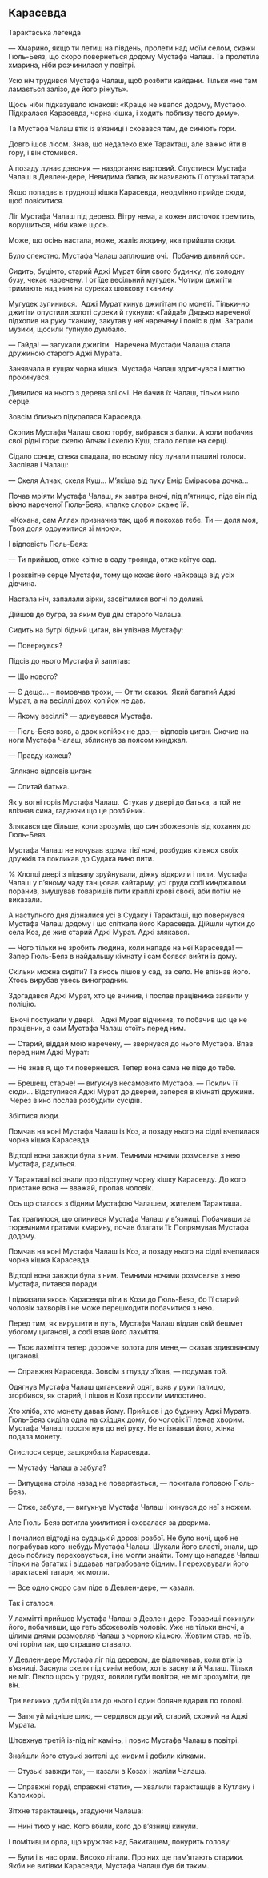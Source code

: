 ## Карасевда

Тарактаська легенда

— Хмарино, якщо ти летиш на південь, пролети над моїм селом, скажи Гюль-Беяз, що скоро повернеться додому Мустафа Чалаш.
Та пролетіла хмарина, ніби розчинилася у повітрі.

Усю ніч трудився Мустафа Чалаш, щоб розбити кайдани.
Тільки «не там ламається залізо, де його ріжуть».

Щось ніби підказувало юнакові: «Краще не квапся додому, Мустафо.
Підкралася Карасевда, чорна кішка, і ходить поблизу твого дому».

Та Мустафа Чалаш втік із в’язниці і сховався там, де синіють гори.

Довго ішов лісом.
Знав, що недалеко вже Таракташ, але важко йти в гору, і він стомився.

А позаду лунає дзвоник — наздоганяє вартовий.
Спустився Мустафа Чалаш в Девлен-дере, Невидима балка, як називають її отузькі татари.

Якщо попадає в труднощі кішка Карасевда, неодмінно прийде сюди, щоб повіситися.

Ліг Мустафа Чалаш під дерево.
Вітру нема, а кожен листочок тремтить, ворушиться, ніби каже щось.

Може, що осінь настала, може, жаліє людину, яка прийшла сюди.

Було спекотно.
Мустафа Чалаш заплющив очі.
 Побачив дивний сон.

Сидить, буцімто, старий Аджі Мурат біля свого будинку, п’є холодну бузу, чекає наречену.
І от їде весільний мугудек. Чотири джигіти тримають над ним на суреках шовкову тканину.

Мугудек зупинився.
 Аджі Мурат кинув джигітам по монеті.
Тільки-но джигіти опустили золоті суреки й гукнули: «Гайда!»
Дядько нареченої підхопив на руку тканину, закутав у неї наречену і поніс в дім.
Заграли музики, щосили гупнуло думбало.

— Гайда! — загукали джигіти.
 Наречена Мустафи Чалаша стала дружиною старого Аджі Мурата.

Занявчала в кущах чорна кішка.
Мустафа Чалаш здригнувся і миттю прокинувся.

Дивилися на нього з дерева злі очі.
Не бачив їх Чалаш, тільки нило серце.

Зовсім близько підкралася Карасевда.

Схопив Мустафа Чалаш свою торбу, вибрався з балки. А коли побачив свої рідні гори: скелю Алчак і скелю Куш, стало легше на серці.

Сідало сонце, спека спадала, по всьому лісу лунали пташині голоси.
Заспівав і Чалаш:

— Скеля Алчак, скеля Куш...
М’якіша від пуху Емір Емірасова дочка...

Почав мріяти Мустафа Чалаш, як завтра вночі, під п’ятницю, піде він під вікно нареченої Гюль-Беяз, «палке слово» скаже їй.

 «Кохана, сам Аллах призначив так, щоб я покохав тебе.
Ти — доля моя,
Твоя доля одружитися зі мною».

І відповість Гюль-Беяз:

— Ти прийшов, отже квітне в саду троянда, отже квітує сад.

І розквітне серце Мустафи, тому що кохає його найкраща від усіх дівчина.

Настала ніч, запалали зірки, засвітилися вогні по долині.

Дійшов до бугра, за яким був дім старого Чалаша.

Сидить на бугрі бідний циган, він упізнав Мустафу:

— Повернувся?

Підсів до нього Мустафа й запитав:

— Що нового?

— Є дещо... - помовчав трохи, — От ти скажи.
 Який багатий Аджі Мурат, а на весіллі двох копійок не дав.

— Якому весіллі? — здивувався Мустафа.

— Гюль-Беяз взяв, а двох копійок не дав,— відповів циган.
Скочив на ноги Мустафа Чалаш, зблиснув за поясом кинджал.

— Правду кажеш?

 Злякано відповів циган:

— Спитай батька.

Як у вогні горів Мустафа Чалаш.
 Стукав у двері до батька, а той не впізнав сина, гадаючи що це розбійник.

Злякався ще більше, коли зрозумів, що син збожеволів від кохання до Гюль-Беяз.

Мустафа Чалаш не ночував вдома тієї ночі, розбудив кількох своїх дружків та покликав до Судака вино пити.

% Хлопці двері з підвалу зруйнували, діжку відкрили і пили.
Мустафа Чалаш у п’яному чаду танцював хайтарму, усі груди собі кинджалом поранив, змушував товаришів пити краплі крові своєї, аби потім не виказали.

А наступного дня дізналися усі в Судаку і Таракташі, що повернувся Мустафа Чалаш додому і що спіткала його Карасевда.
Дійшли чутки до села Коз, де жив старий Аджі Мурат.
Аджі злякався.

— Чого тільки не зробить людина, коли нападе на неї Карасевда! — Запер Гюль-Беяз в найдальшу кімнату і сам боявся вийти із дому.

Скільки можна сидіти?
Та якось пішов у сад, за село.
Не впізнав його.
Хтось вирубав увесь виноградник.

Здогадався Аджі Мурат, хто це вчинив, і послав працівника заявити у поліцію.

 Вночі постукали у двері.
 
Аджі Мурат відчинив, то побачив що це не працівник, а сам Мустафа Чалаш стоїть перед ним.

— Старий, віддай мою наречену, — звернувся до нього Мустафа.
Впав перед ним Аджі Мурат:

— Не знав я, що ти повернешся.
Тепер вона сама не піде до тебе.

— Брешеш, старче! — вигукнув несамовито Мустафа. — Поклич її сюди... Відступився Аджі Мурат до дверей, заперся в кімнаті дружини.
 Через вікно послав розбудити сусідів.

Збіглися люди.

Помчав на коні Мустафа Чалаш із Коз, а позаду нього на сідлі вчепилася чорна кішка Карасевда.

Відтоді вона завжди була з ним.
Темними ночами розмовляв з нею Мустафа, радиться.





У Таракташі всі знали про підступну чорну кішку Карасевду.
До кого пристане вона — вважай, пропав чоловік.

Ось що сталося з бідним Мустафою Чалашем, жителем Таракташа.


Так трапилося, що опинився Мустафа Чалаш у в’язниці.
Побачивши за тюремними ґратами хмарину, почав благати її:
Попрямував Мустафа додому.

Помчав на коні Мустафа Чалаш із Коз, а позаду нього на сідлі вчепилася чорна кішка Карасевда.

Відтоді вона завжди була з ним.
Темними ночами розмовляв з нею Мустафа, питався поради.

І підказала якось Карасевда піти в Кози до Гюль-Беяз, бо її старий чоловік захворів і не може перешкодити побачитися з нею.

Перед тим, як вирушити в путь, Мустафа Чалаш віддав свій бешмет убогому циганові, а собі взяв його лахміття.

— Твоє лахміття тепер дорожче золота для мене,— сказав здивованому циганові.

— Справжня Карасевда.
Зовсім з глузду з’їхав, — подумав той.

Одягнув Мустафа Чалаш циганський одяг, взяв у руки палицю, згорбився, як старий, і пішов в Кози просити милостиню.

Хто хліба, хто монету давав йому.
Прийшов і до будинку Аджі Мурата.
Гюль-Беяз сиділа одна на східцях дому, бо чоловік її лежав хворим.
Мустафа Чалаш простягнув до неї руку.
Не впізнавши його, жінка подала монету.

Стислося серце, зашкрябала Карасевда.

— Мустафу Чалаш а забула?

— Випущена стріла назад не повертається, — похитала головою Гюль-Беяз.

— Отже, забула, — вигукнув Мустафа Чалаш і кинувся до неї з ножем.

Але Гюль-Беяз встигла ухилитися і сховалася за дверима.

І почалися відтоді на судацькій дорозі розбої.
Не було ночі, щоб не пограбував кого-небудь Мустафа Чалаш.
Шукали його власті, знали, що десь поблизу переховується, і не могли знайти.
Тому що нападав Чалаш тільки на багатих і віддавав награбоване бідним.
І переховували його тарактаські татари, як могли.

— Все одно скоро сам піде в Девлен-дере, — казали.

Так і сталося.

У лахмітті прийшов Мустафа Чалаш в Девлен-дере.
Товариші покинули його, побачивши, що геть збожеволів чоловік.
Уже не тільки вночі, а цілими днями розмовляв Чалаш з чорною кішкою.
Жовтим став, не їв, очі горіли так, що страшно ставало.

У Девлен-дере Мустафа ліг під деревом, де відпочивав, коли втік із в’язниці.
Заснула скеля під синім небом, хотів заснути й Чалаш.
Тільки не міг.
Пекло щось у грудях, ловили губи повітря, не міг зрозуміти, де він.

Три великих дуби підійшли до нього і один боляче вдарив по голові.

— Затягуй міцніше шию, — сердився другий, старий, схожий на Аджі Мурата.

Штовхнув третій із-під ніг камінь, і повис Мустафа Чалаш в повітрі.

Знайшли його отузькі жителі ще живим і добили кілками.

— Отузькі завжди так, — казали в Козах і жаліли Чалаша.

— Справжні горді, справжні «тати», — хвалили таракташців в Кутлаку і Капсихорі.

Зітхне таракташець, згадуючи Чалаша:

— Нині тихо у нас.
Кого вбили, кого до в’язниці кинули.

І помітивши орла, що кружляє над Бакиташем, понурить голову:

— Були і в нас орли.
Високо літали.
Про них ще пам’ятають старики.
Якби не витівки Карасевди, Мустафа Чалаш був би таким.

